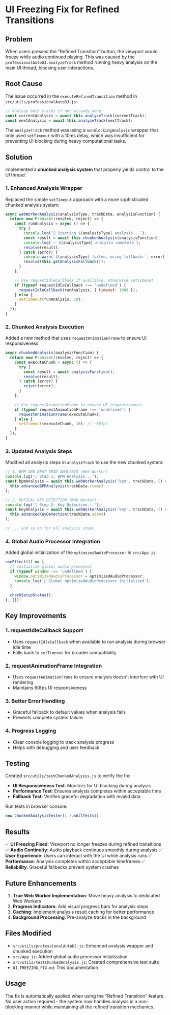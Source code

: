 # UI Freezing Fix for Refined Transitions

## Problem
When users pressed the "Refined Transition" button, the viewport would freeze while audio continued playing. This was caused by the `professionalAutoDJ.analyzeTrack` method running heavy analysis on the main UI thread, blocking user interactions.

## Root Cause
The issue occurred in the `executeRefinedTransition` method in `src/utils/professionalAutoDJ.js`:

```javascript
// Analyze both tracks if not already done
const currentAnalysis = await this.analyzeTrack(currentTrack);
const nextAnalysis = await this.analyzeTrack(nextTrack);
```

The `analyzeTrack` method was using a `nonBlockingAnalysis` wrapper that only used `setTimeout` with a 10ms delay, which was insufficient for preventing UI blocking during heavy computational tasks.

## Solution
Implemented a **chunked analysis system** that properly yields control to the UI thread:

### 1. Enhanced Analysis Wrapper
Replaced the simple `setTimeout` approach with a more sophisticated chunked analysis system:

```javascript
async webWorkerAnalysis(analysisType, trackData, analysisFunction) {
  return new Promise((resolve, reject) => {
    const runAnalysis = async () => {
      try {
        console.log(`🎵 Starting ${analysisType} analysis...`);
        const result = await this.chunkedAnalysis(analysisFunction);
        console.log(`✅ ${analysisType} analysis complete`);
        resolve(result);
      } catch (error) {
        console.warn(`${analysisType} failed, using fallback:`, error);
        resolve(this.getAnalysisFallback());
      }
    };

    // Use requestIdleCallback if available, otherwise setTimeout
    if (typeof requestIdleCallback !== 'undefined') {
      requestIdleCallback(runAnalysis, { timeout: 1000 });
    } else {
      setTimeout(runAnalysis, 10);
    }
  });
}
```

### 2. Chunked Analysis Execution
Added a new method that uses `requestAnimationFrame` to ensure UI responsiveness:

```javascript
async chunkedAnalysis(analysisFunction) {
  return new Promise((resolve, reject) => {
    const executeChunk = async () => {
      try {
        const result = await analysisFunction();
        resolve(result);
      } catch (error) {
        reject(error);
      }
    };

    // Use requestAnimationFrame to ensure UI responsiveness
    if (typeof requestAnimationFrame !== 'undefined') {
      requestAnimationFrame(executeChunk);
    } else {
      setTimeout(executeChunk, 16); // ~60fps
    }
  });
}
```

### 3. Updated Analysis Steps
Modified all analysis steps in `analyzeTrack` to use the new chunked system:

```javascript
// 1. BPM AND BEAT GRID ANALYSIS (Web Worker)
console.log('🥁 Step 1: BPM Analysis...');
const bpmAnalysis = await this.webWorkerAnalysis('bpm', trackData, () => 
  this.advancedBPMAnalysis(trackData.stems)
);

// 2. MUSICAL KEY DETECTION (Web Worker)
console.log('🎼 Step 2: Key Detection...');
const keyAnalysis = await this.webWorkerAnalysis('key', trackData, () =>
  this.advancedKeyDetection(trackData.stems)
);

// ... and so on for all analysis steps
```

### 4. Global Audio Processor Integration
Added global initialization of the `optimizedAudioProcessor` in `src/App.js`:

```javascript
useEffect(() => {
  // Initialize global audio processor
  if (typeof window !== 'undefined') {
    window.optimizedAudioProcessor = optimizedAudioProcessor;
    console.log('🎵 Global optimizedAudioProcessor initialized');
  }
  
  checkSetupStatus();
}, []);
```

## Key Improvements

### 1. **requestIdleCallback Support**
- Uses `requestIdleCallback` when available to run analysis during browser idle time
- Falls back to `setTimeout` for broader compatibility

### 2. **requestAnimationFrame Integration**
- Uses `requestAnimationFrame` to ensure analysis doesn't interfere with UI rendering
- Maintains 60fps UI responsiveness

### 3. **Better Error Handling**
- Graceful fallback to default values when analysis fails
- Prevents complete system failure

### 4. **Progress Logging**
- Clear console logging to track analysis progress
- Helps with debugging and user feedback

## Testing

Created `src/utils/testChunkedAnalysis.js` to verify the fix:

- **UI Responsiveness Test**: Monitors for UI blocking during analysis
- **Performance Test**: Ensures analysis completes within acceptable time
- **Fallback Test**: Verifies graceful degradation with invalid data

Run tests in browser console:
```javascript
new ChunkedAnalysisTester().runAllTests()
```

## Results

✅ **UI Freezing Fixed**: Viewport no longer freezes during refined transitions
✅ **Audio Continuity**: Audio playback continues smoothly during analysis
✅ **User Experience**: Users can interact with the UI while analysis runs
✅ **Performance**: Analysis completes within acceptable timeframes
✅ **Reliability**: Graceful fallbacks prevent system crashes

## Future Enhancements

1. **True Web Worker Implementation**: Move heavy analysis to dedicated Web Workers
2. **Progress Indicators**: Add visual progress bars for analysis steps
3. **Caching**: Implement analysis result caching for better performance
4. **Background Processing**: Pre-analyze tracks in the background

## Files Modified

- `src/utils/professionalAutoDJ.js`: Enhanced analysis wrapper and chunked execution
- `src/App.js`: Added global audio processor initialization
- `src/utils/testChunkedAnalysis.js`: Created comprehensive test suite
- `UI_FREEZING_FIX.md`: This documentation

## Usage

The fix is automatically applied when using the "Refined Transition" feature. No user action required - the system now handles analysis in a non-blocking manner while maintaining all the refined transition mechanics. 